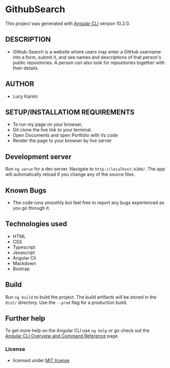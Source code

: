 # GithubSearch

This project was generated with [Angular CLI](https://github.com/angular/angular-cli) version 10.2.0.
## DESCRIPTION
* Github-Search is a website where users may enter a GitHub username into a form, submit it, and see names and descriptions of that person's public repositories. A person can also look for repositories together with their details.

## AUTHOR
* Lucy Karimi

## SETUP/INSTALLATIOM REQUIREMENTS
 * To run my page on your browser,
 * Git clone the live link to your terminal.
 * Open Documents and open Portfolio with Vs code
* Render the page to your browser by live server
## Development server

Run `ng serve` for a dev server. Navigate to `http://localhost:4200/`. The app will automatically reload if you change any of the source files.

## Known Bugs 
* The code runs smoothly but feel free to report any bugs experienced as you go through it.

## Technologies used
* HTML
* CSS
* Typescript
* Javascript
* Angular Cli
* Mackdown
* Bootrap

## Build

Run `ng build` to build the project. The build artifacts will be stored in the `dist/` directory. Use the `--prod` flag for a production build.

## Further help

To get more help on the Angular CLI use `ng help` or go check out the [Angular CLI Overview and Command Reference](https://angular.io/cli) page.
### License
* licensed under [MIT license](LICENSE)